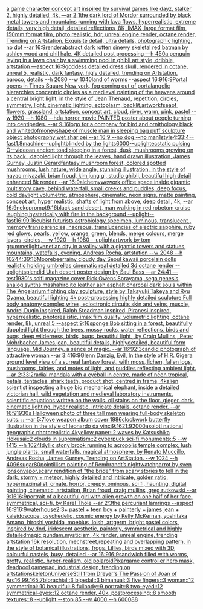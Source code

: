 [a game character concept art inspired by survival games like dayz, stalker 2, highly detailed, 4k, —ar 2:1](https://www.ebank.nz/aiartgenerator?category=a%2520game%2520character%2520concept%2520art%2520inspired%2520by%2520survival%2520games%2520like%2520dayz%2C%2520stalker%25202%2C%2520highly%2520detailed%2C%25204k%2C%2520%E2%80%94ar%25202%3A1)[the dark lord of Mordor surrounded by black metal towers and mountains running with lava flows, hyperrealistic, extreme details, very high detail, detailed reflections, 8K, IMAX, large format film, 150mm format film, photo realistic, hdr, unreal engine render, octane render, Trending on Artstation, Exquisite detail, ultra details, photographic lighting, no dof --ar 16:9](https://www.ebank.nz/aiartgenerator?category=the%2520dark%2520lord%2520of%2520Mordor%2520surrounded%2520by%2520black%2520metal%2520towers%2520and%2520mountains%2520running%2520with%2520lava%2520flows%2C%2520hyperrealistic%2C%2520extreme%2520details%2C%2520very%2520high%2520detail%2C%2520detailed%2520reflections%2C%25208K%2C%2520IMAX%2C%2520large%2520format%2520film%2C%2520150mm%2520format%2520film%2C%2520photo%2520realistic%2C%2520hdr%2C%2520unreal%2520engine%2520render%2C%2520octane%2520render%2C%2520Trending%2520on%2520Artstation%2C%2520Exquisite%2520detail%2C%2520ultra%2520details%2C%2520photographic%2520lighting%2C%2520no%2520dof%2520--ar%252016%3A9)[render](https://www.ebank.nz/aiartgenerator?category=render)[abstract dark rotten sinewy skeletal red batman by ashley wood and phil hale, 4K detailed post processing —h 450](https://www.ebank.nz/aiartgenerator?category=abstract%2520dark%2520rotten%2520sinewy%2520skeletal%2520red%2520batman%2520by%2520ashley%2520wood%2520and%2520phil%2520hale%2C%25204K%2520detailed%2520post%2520processing%2520%E2%80%94h%2520450)[a penguin laying in a lawn chair by a swimming pool in ghibli art style, dribble, artstation —aspect 16:9](https://www.ebank.nz/aiartgenerator?category=a%2520penguin%2520laying%2520in%2520a%2520lawn%2520chair%2520by%2520a%2520swimming%2520pool%2520in%2520ghibli%2520art%2520style%2C%2520dribble%2C%2520artstation%2520%E2%80%94aspect%252016%3A9)[goddess detailed dress skull, rendered in octane, unreal 5, realistic, dark fantasy, higly detailed, trending on Artstation, baroco, details --h 2080 --w 1040](https://www.ebank.nz/aiartgenerator?category=goddess%2520detailed%2520dress%2520skull%2C%2520rendered%2520in%2520octane%2C%2520unreal%25205%2C%2520realistic%2C%2520dark%2520fantasy%2C%2520higly%2520detailed%2C%2520trending%2520on%2520Artstation%2C%2520baroco%2C%2520details%2520--h%25202080%2520--w%25201040)[land of worms --aspect 16:9](https://www.ebank.nz/aiartgenerator?category=land%2520of%2520worms%2520--aspect%252016%3A9)[16:9](https://www.ebank.nz/aiartgenerator?category=16%3A9)[Portal opens in Times Square New york, fog coming out of portal](https://www.ebank.nz/aiartgenerator?category=Portal%2520opens%2520in%2520Times%2520Square%2520New%2520york%2C%2520fog%2520coming%2520out%2520of%2520portal)[angelic hierarchies concentric circles as a medieval painting of the heavens around a central bright light, in the style of Jean Thenaud, repetition, circles, symmetry, light, cinematic lighting, ectoplasm, backlit,](https://www.ebank.nz/aiartgenerator?category=angelic%2520hierarchies%2520concentric%2520circles%2520as%2520a%2520medieval%2520painting%2520of%2520the%2520heavens%2520around%2520a%2520central%2520bright%2520light%2C%2520in%2520the%2520style%2520of%2520Jean%2520Thenaud%2C%2520repetition%2C%2520circles%2C%2520symmetry%2C%2520light%2C%2520cinematic%2520lighting%2C%2520ectoplasm%2C%2520backlit%2C)[artwork](https://www.ebank.nz/aiartgenerator?category=artwork)[fsea ​​of ​​flowers, grassland, artstation, concept art, cloud, river, warm, pink, pastel --w 1920 --h 1080 --hd](https://www.ebank.nz/aiartgenerator?category=fsea%2520%E2%80%8B%E2%80%8Bof%2520%E2%80%8B%E2%80%8Bflowers%2C%2520grassland%2C%2520artstation%2C%2520concept%2520art%2C%2520cloud%2C%2520river%2C%2520warm%2C%2520pink%2C%2520pastel%2520--w%25201920%2520--h%25201080%2520--hd)[a horror movie PAINTED poster about people turning into centipedes. --ar 9:16](https://www.ebank.nz/aiartgenerator?category=a%2520horror%2520movie%2520PAINTED%2520poster%2520about%2520people%2520turning%2520into%2520centipedes.%2520--ar%25209%3A16)[logo for a company for bird and ornithology black and white](https://www.ebank.nz/aiartgenerator?category=logo%2520for%2520a%2520company%2520for%2520bird%2520and%2520ornithology%2520black%2520and%2520white)[dof](https://www.ebank.nz/aiartgenerator?category=dof)[money](https://www.ebank.nz/aiartgenerator?category=money)[shape of muscle man in sleeping bag puff sculpture object photography wet shar pei --ar 16:9 --no dog --no man](https://www.ebank.nz/aiartgenerator?category=shape%2520of%2520muscle%2520man%2520in%2520sleeping%2520bag%2520puff%2520sculpture%2520object%2520photography%2520wet%2520shar%2520pei%2520--ar%252016%3A9%2520--no%2520dog%2520--no%2520man)[1](https://www.ebank.nz/aiartgenerator?category=1)[style](https://www.ebank.nz/aiartgenerator?category=style)[4:3](https://www.ebank.nz/aiartgenerator?category=4%3A3)[3:4](https://www.ebank.nz/aiartgenerator?category=3%3A4)[--fast](https://www.ebank.nz/aiartgenerator?category=--fast)[](https://www.ebank.nz/aiartgenerator?category=)[1.8](https://www.ebank.nz/aiartgenerator?category=1.8)[machine](https://www.ebank.nz/aiartgenerator?category=machine)[--uplight](https://www.ebank.nz/aiartgenerator?category=--uplight)[blinded by the lights](https://www.ebank.nz/aiartgenerator?category=blinded%2520by%2520the%2520lights)[6000](https://www.ebank.nz/aiartgenerator?category=6000)[--uplight](https://www.ebank.nz/aiartgenerator?category=--uplight)[ecstatic pulsing O](https://www.ebank.nz/aiartgenerator?category=ecstatic%2520pulsing%2520O)[--video](https://www.ebank.nz/aiartgenerator?category=--video)[an ancient toad sleeping in a forest, dusk, mushrooms growing on its back , dappled light through the leaves, hand drawn illustration, James Gurney, Justin Gerard](https://www.ebank.nz/aiartgenerator?category=an%2520ancient%2520toad%2520sleeping%2520in%2520a%2520forest%2C%2520dusk%2C%2520mushrooms%2520growing%2520on%2520its%2520back%2520%2C%2520dappled%2520light%2520through%2520the%2520leaves%2C%2520hand%2520drawn%2520illustration%2C%2520James%2520Gurney%2C%2520Justin%2520Gerard)[fantasy mushroom forest, colored spotted mushrooms, lush nature, wide angle, stunning illustration, in the style of hayao miyazaki, brian froud, kim jung gi, studio ghibli, beautiful high detail enhanced 8k render --ar 16:9](https://www.ebank.nz/aiartgenerator?category=fantasy%2520mushroom%2520forest%2C%2520colored%2520spotted%2520mushrooms%2C%2520lush%2520nature%2C%2520wide%2520angle%2C%2520stunning%2520illustration%2C%2520in%2520the%2520style%2520of%2520hayao%2520miyazaki%2C%2520brian%2520froud%2C%2520kim%2520jung%2520gi%2C%2520studio%2520ghibli%2C%2520beautiful%2520high%2520detail%2520enhanced%25208k%2520render%2520--ar%252016%3A9)[alchemy](https://www.ebank.nz/aiartgenerator?category=alchemy)[wework office space inside gigantic multistory cave, behind waterfall, small creeks and puddles, deep focus, cold daylight volumetric, atmosphere, cinematic, neon signs, matte painting, concept art, hyper realistic, shafts of light from above, deep detail, 4k, --ar 16:9](https://www.ebank.nz/aiartgenerator?category=wework%2520office%2520space%2520inside%2520gigantic%2520multistory%2520cave%2C%2520behind%2520waterfall%2C%2520small%2520creeks%2520and%2520puddles%2C%2520deep%2520focus%2C%2520cold%2520daylight%2520volumetric%2C%2520atmosphere%2C%2520cinematic%2C%2520neon%2520signs%2C%2520matte%2520painting%2C%2520concept%2520art%2C%2520hyper%2520realistic%2C%2520shafts%2520of%2520light%2520from%2520above%2C%2520deep%2520detail%2C%25204k%2C%2520--ar%252016%3A9)[nekoprompt](https://www.ebank.nz/aiartgenerator?category=nekoprompt)[9:16](https://www.ebank.nz/aiartgenerator?category=9%3A16)[black sand desert, man walking in red robe](https://www.ebank.nz/aiartgenerator?category=black%2520sand%2520desert%2C%2520man%2520walking%2520in%2520red%2520robe)[tom cruise laughing hysterically with fire in the background --uplight](https://www.ebank.nz/aiartgenerator?category=tom%2520cruise%2520laughing%2520hysterically%2520with%2520fire%2520in%2520the%2520background%2520--uplight)[--fast](https://www.ebank.nz/aiartgenerator?category=--fast)[16:9](https://www.ebank.nz/aiartgenerator?category=16%3A9)[9:16](https://www.ebank.nz/aiartgenerator?category=9%3A16)[cubist futurists astrobiology specimen, luminous, translucent , memory transparencies, nacreous, translucencies of electric sapphire, ruby red glows, pearls, yellow, orange, green, blends, merge colours, merge layers, circles, --w 1920 --h 1080 --uplight](https://www.ebank.nz/aiartgenerator?category=cubist%2520futurists%2520astrobiology%2520specimen%2C%2520luminous%2C%2520translucent%2520%2C%2520memory%2520transparencies%2C%2520nacreous%2C%2520translucencies%2520of%2520electric%2520sapphire%2C%2520ruby%2520red%2520glows%2C%2520pearls%2C%2520yellow%2C%2520orange%2C%2520green%2C%2520blends%2C%2520merge%2520colours%2C%2520merge%2520layers%2C%2520circles%2C%2520--w%25201920%2520--h%25201080%2520--uplight)[artwork by tom grummet](https://www.ebank.nz/aiartgenerator?category=artwork%2520by%2520tom%2520grummet)[light](https://www.ebank.nz/aiartgenerator?category=light)[venetian city in a valley with a gigantic towers and statues, mountains, watefalls, evening, Andreas Rocha, artstation --w 2048 --h 1024](https://www.ebank.nz/aiartgenerator?category=venetian%2520city%2520in%2520a%2520valley%2520with%2520a%2520gigantic%2520towers%2520and%2520statues%2C%2520mountains%2C%2520watefalls%2C%2520evening%2C%2520Andreas%2520Rocha%2C%2520artstation%2520--w%25202048%2520--h%25201024)[4:3](https://www.ebank.nz/aiartgenerator?category=4%3A3)[9:16](https://www.ebank.nz/aiartgenerator?category=9%3A16)[Moore](https://www.ebank.nz/aiartgenerator?category=Moore)[beer](https://www.ebank.nz/aiartgenerator?category=beer)[rainy cloudy day Seoul kawaii porcelain dolls realistic holding umbrellas cinematic real detailed 3d octane render --uplight](https://www.ebank.nz/aiartgenerator?category=rainy%2520cloudy%2520day%2520Seoul%2520kawaii%2520porcelain%2520dolls%2520realistic%2520holding%2520umbrellas%2520cinematic%2520real%2520detailed%25203d%2520octane%2520render%2520--uplight)[splendid Utah desert poster design by Saul Bass —ar 24:41 —test](https://www.ebank.nz/aiartgenerator?category=splendid%2520Utah%2520desert%2520poster%2520design%2520by%2520Saul%2520Bass%2520%E2%80%94ar%252024%3A41%2520%E2%80%94test)[1980's scifi magazine cover Rick Owens Sorayama, sega genesis, analog synths mashahiro ito leather ash asphalt charcoal dark souls within The Angelarium fighting clay sculpture, style by Takayuki Takeya and Ryu Oyama, beautiful lighting 4k post-processing highly detailed sculpture Full body anatomy complex,wires, ecloctronic circuits skin and veins, muscle, Andrej Dugin inspired, Ralph Steadman inspired, Piranesi inspired, hyperrealistic, photorealistic, imax film quality, volumetric lighting, octane render, 8k, unreal 5   --aspect 9:16](https://www.ebank.nz/aiartgenerator?category=1980%27s%2520scifi%2520magazine%2520cover%2520Rick%2520Owens%2520Sorayama%2C%2520sega%2520genesis%2C%2520analog%2520synths%2520mashahiro%2520ito%2520leather%2520ash%2520asphalt%2520charcoal%2520dark%2520souls%2520within%2520The%2520Angelarium%2520fighting%2520clay%2520sculpture%2C%2520style%2520by%2520Takayuki%2520Takeya%2520and%2520Ryu%2520Oyama%2C%2520beautiful%2520lighting%25204k%2520post-processing%2520highly%2520detailed%2520sculpture%2520Full%2520body%2520anatomy%2520complex%2Cwires%2C%2520ecloctronic%2520circuits%2520skin%2520and%2520veins%2C%2520muscle%2C%2520Andrej%2520Dugin%2520inspired%2C%2520Ralph%2520Steadman%2520inspired%2C%2520Piranesi%2520inspired%2C%2520hyperrealistic%2C%2520photorealistic%2C%2520imax%2520film%2520quality%2C%2520volumetric%2520lighting%2C%2520octane%2520render%2C%25208k%2C%2520unreal%25205%2520%2520%2520--aspect%25209%3A16)[sponge Bob sitting in a forest,  beautifully dappled light through the trees, mossy rocks, water reflections, birds and bugs, deep wilderness, birds, bugs, beautiful light , by  Craig Mullins , Peter Mohrbacher James jean, beautiful details, highlydetailed, beautiful form language, Mid Journey, a sence of magic, --ar 16:9](https://www.ebank.nz/aiartgenerator?category=sponge%2520Bob%2520sitting%2520in%2520a%2520forest%2C%2520%2520beautifully%2520dappled%2520light%2520through%2520the%2520trees%2C%2520mossy%2520rocks%2C%2520water%2520reflections%2C%2520birds%2520and%2520bugs%2C%2520deep%2520wilderness%2C%2520birds%2C%2520bugs%2C%2520beautiful%2520light%2520%2C%2520by%2520%2520Craig%2520Mullins%2520%2C%2520Peter%2520Mohrbacher%2520James%2520jean%2C%2520beautiful%2520details%2C%2520highlydetailed%2C%2520beautiful%2520form%2520language%2C%2520Mid%2520Journey%2C%2520a%2520sence%2520of%2520magic%2C%2520--ar%252016%3A9)[2:3](https://www.ebank.nz/aiartgenerator?category=2%3A3)[candid photograph of attractive woman --ar 3:4](https://www.ebank.nz/aiartgenerator?category=candid%2520photograph%2520of%2520attractive%2520woman%2520--ar%25203%3A4)[16:9](https://www.ebank.nz/aiartgenerator?category=16%3A9)[Glenn Danzig, Evil, In the style of H.R. Giger](https://www.ebank.nz/aiartgenerator?category=Glenn%2520Danzig%2C%2520Evil%2C%2520In%2520the%2520style%2520of%2520H.R.%2520Giger)[a ground level view of a surreal fantasy forest, with moss, lichen, fallen logs, mushrooms, fairies, and motes of light, and puddles reflecting ambient light. --ar 2:3](https://www.ebank.nz/aiartgenerator?category=a%2520ground%2520level%2520view%2520of%2520a%2520surreal%2520fantasy%2520forest%2C%2520with%2520moss%2C%2520lichen%2C%2520fallen%2520logs%2C%2520mushrooms%2C%2520fairies%2C%2520and%2520motes%2520of%2520light%2C%2520and%2520puddles%2520reflecting%2520ambient%2520light.%2520--ar%25202%3A3)[3:2](https://www.ebank.nz/aiartgenerator?category=3%3A2)[radial mandala with a eyeball in centre, made of neon tropical, petals, tentacles, shark teeth, product shot, centred in frame, 4k](https://www.ebank.nz/aiartgenerator?category=radial%2520mandala%2520with%2520a%2520eyeball%2520in%2520centre%2C%2520made%2520of%2520neon%2520tropical%2C%2520petals%2C%2520tentacles%2C%2520shark%2520teeth%2C%2520product%2520shot%2C%2520centred%2520in%2520frame%2C%25204k)[alien scientist inspecting a huge bio mechanical elephant, inside a detailed victorian hall. wild vegetation and medieval laboratory instruments. scientific equations written on the walls. oil stains on the floor. gieger. dark. cinematic lighting. hyper realistic. intricate details. octane render. --ar 16:9](https://www.ebank.nz/aiartgenerator?category=alien%2520scientist%2520inspecting%2520a%2520huge%2520bio%2520mechanical%2520elephant%2C%2520inside%2520a%2520detailed%2520victorian%2520hall.%2520wild%2520vegetation%2520and%2520medieval%2520laboratory%2520instruments.%2520scientific%2520equations%2520written%2520on%2520the%2520walls.%2520oil%2520stains%2520on%2520the%2520floor.%2520gieger.%2520dark.%2520cinematic%2520lighting.%2520hyper%2520realistic.%2520intricate%2520details.%2520octane%2520render.%2520--ar%252016%3A9)[1930s Halloween photo of three tall men wearing full-body skeleton suits. :: --ar 5:7](https://www.ebank.nz/aiartgenerator?category=1930s%2520Halloween%2520photo%2520of%2520three%2520tall%2520men%2520wearing%2520full-body%2520skeleton%2520suits.%2520%3A%3A%2520--ar%25205%3A7)[love weapon album cover 1986](https://www.ebank.nz/aiartgenerator?category=love%2520weapon%2520album%2520cover%25201986)[clockwork butterfly illustration in the style of leonardo da vinci](https://www.ebank.nz/aiartgenerator?category=clockwork%2520butterfly%2520illustration%2520in%2520the%2520style%2520of%2520leonardo%2520da%2520vinci)[9:16](https://www.ebank.nz/aiartgenerator?category=9%3A16)[21:9](https://www.ebank.nz/aiartgenerator?category=21%3A9)[2000](https://www.ebank.nz/aiartgenerator?category=2000)[axolotl national geographic photorealistic 4k](https://www.ebank.nz/aiartgenerator?category=axolotl%2520national%2520geographic%2520photorealistic%25204k)[yellow paper::2 waves by Katsushika Hokusai::2 clouds in suprematism::2 cyberpuck sci-fi monuments::5 --w 1415 --h 1024](https://www.ebank.nz/aiartgenerator?category=yellow%2520paper%3A%3A2%2520waves%2520by%2520Katsushika%2520Hokusai%3A%3A2%2520clouds%2520in%2520suprematism%3A%3A2%2520cyberpuck%2520sci-fi%2520monuments%3A%3A5%2520--w%25201415%2520--h%25201024)[Idyllic stony brook running to acropolis temple complex, lush jungle plants, small waterfalls, magical atmosphere, by Renato Muccillo, Andreas Rocha, James Gurney. Trending on ArtStation.  --w 1024  --h 4096](https://www.ebank.nz/aiartgenerator?category=Idyllic%2520stony%2520brook%2520running%2520to%2520acropolis%2520temple%2520complex%2C%2520lush%2520jungle%2520plants%2C%2520small%2520waterfalls%2C%2520magical%2520atmosphere%2C%2520by%2520Renato%2520Muccillo%2C%2520Andreas%2520Rocha%2C%2520James%2520Gurney.%2520Trending%2520on%2520ArtStation.%2520%2520--w%25201024%2520%2520--h%25204096)[sugar](https://www.ebank.nz/aiartgenerator?category=sugar)[80](https://www.ebank.nz/aiartgenerator?category=80)[pointillism painting of Rembrandt’s nightwatch](https://www.ebank.nz/aiartgenerator?category=pointillism%2520painting%2520of%2520Rembrandt%E2%80%99s%2520nightwatch)[](https://www.ebank.nz/aiartgenerator?category=)[parrot by sven jonson](https://www.ebank.nz/aiartgenerator?category=parrot%2520by%2520sven%2520jonson)[vapor,](https://www.ebank.nz/aiartgenerator?category=vapor%2C)[scary rendition of "the bride" from scary stories to tell in the dark, stormy + meteor, highly detailed and intricate, golden ratio, hypermaximalist, ornate, horror, creepy, ominous, sci fi, haunting, digital painting, cinematic, artstation, Brian froud, craig mullins, greg rutkowski --ar 9:16](https://www.ebank.nz/aiartgenerator?category=scary%2520rendition%2520of%2520%22the%2520bride%22%2520from%2520scary%2520stories%2520to%2520tell%2520in%2520the%2520dark%2C%2520stormy%2520%2B%2520meteor%2C%2520highly%2520detailed%2520and%2520intricate%2C%2520golden%2520ratio%2C%2520hypermaximalist%2C%2520ornate%2C%2520horror%2C%2520creepy%2C%2520ominous%2C%2520sci%2520fi%2C%2520haunting%2C%2520digital%2520painting%2C%2520cinematic%2C%2520artstation%2C%2520Brian%2520froud%2C%2520craig%2520mullins%2C%2520greg%2520rutkowski%2520--ar%25209%3A16)[16:9](https://www.ebank.nz/aiartgenerator?category=16%3A9)[portrait of a beautiful girl with alien growth on one half of her face, symmetrical, sci-fi, by Karel Thole --ar 2:3](https://www.ebank.nz/aiartgenerator?category=portrait%2520of%2520a%2520beautiful%2520girl%2520with%2520alien%2520growth%2520on%2520one%2520half%2520of%2520her%2520face%2C%2520symmetrical%2C%2520sci-fi%2C%2520by%2520Karel%2520Thole%2520--ar%25202%3A3)[the percuriant lamrings --aspect 16:9](https://www.ebank.nz/aiartgenerator?category=the%2520percuriant%2520lamrings%2520--aspect%252016%3A9)[16:9](https://www.ebank.nz/aiartgenerator?category=16%3A9)[waterhouse](https://www.ebank.nz/aiartgenerator?category=waterhouse)[2:3](https://www.ebank.nz/aiartgenerator?category=2%3A3)[+ pastel + teen boy + painterly + james jean + kaleidoscope, psychedelic, cosmic energy by Kelly McKernan, yoshitaka Amano, hiroshi yoshida, moebius, loish, artgerm, bright pastel colors, inspired by dnd, iridescent aesthetic, painterly, symmetrical and highly detailed](https://www.ebank.nz/aiartgenerator?category=%2B%2520pastel%2520%2B%2520teen%2520boy%2520%2B%2520painterly%2520%2B%2520james%2520jean%2520%2B%2520kaleidoscope%2C%2520psychedelic%2C%2520cosmic%2520energy%2520by%2520Kelly%2520McKernan%2C%2520yoshitaka%2520Amano%2C%2520hiroshi%2520yoshida%2C%2520moebius%2C%2520loish%2C%2520artgerm%2C%2520bright%2520pastel%2520colors%2C%2520inspired%2520by%2520dnd%2C%2520iridescent%2520aesthetic%2C%2520painterly%2C%2520symmetrical%2520and%2520highly%2520detailed)[magic gundam,mysticism ,4k render, unreal engine, trending artstation 16k resolution, mech](https://www.ebank.nz/aiartgenerator?category=magic%2520gundam%2Cmysticism%2520%2C4k%2520render%2C%2520unreal%2520engine%2C%2520trending%2520artstation%252016k%2520resolution%2C%2520mech)[street,](https://www.ebank.nz/aiartgenerator?category=street%2C)[repeating and overlapping pattern,  in the style of botanical illustrations, frogs, Lillies, birds mixed with 3D, colourful pastels, busy, detailed --ar 16:9](https://www.ebank.nz/aiartgenerator?category=repeating%2520and%2520overlapping%2520pattern%2C%2520%2520in%2520the%2520style%2520of%2520botanical%2520illustrations%2C%2520frogs%2C%2520Lillies%2C%2520birds%2520mixed%2520with%25203D%2C%2520colourful%2520pastels%2C%2520busy%2C%2520detailed%2520--ar%252016%3A9)[16:9](https://www.ebank.nz/aiartgenerator?category=16%3A9)[sandwich filled with worms, grotty, realistic, hyper-realism, old polaroid](https://www.ebank.nz/aiartgenerator?category=sandwich%2520filled%2520with%2520worms%2C%2520grotty%2C%2520realistic%2C%2520hyper-realism%2C%2520old%2520polaroid)[Pixar](https://www.ebank.nz/aiartgenerator?category=Pixar)[game controller hero mask, deadpool gamepad, industrial design, trending on artstation](https://www.ebank.nz/aiartgenerator?category=game%2520controller%2520hero%2520mask%2C%2520deadpool%2520gamepad%2C%2520industrial%2520design%2C%2520trending%2520on%2520artstation)[skeleton](https://www.ebank.nz/aiartgenerator?category=skeleton)[Universe](https://www.ebank.nz/aiartgenerator?category=Universe)[Still from Dreyer's The Passion of Joan of Arc](https://www.ebank.nz/aiartgenerator?category=Still%2520from%2520Dreyer%27s%2520The%2520Passion%2520of%2520Joan%2520of%2520Arc)[16:9](https://www.ebank.nz/aiartgenerator?category=16%3A9)[9:16](https://www.ebank.nz/aiartgenerator?category=9%3A16)[5:7](https://www.ebank.nz/aiartgenerator?category=5%3A7)[bibrachial::3 bipedal::3 bimanual::3 five fingers::3 woman::12 symmetrical::10 beautiful::8 fullbody::9 portrait::8 two-eyed::12 symmetrical-eyes::12 octane render, 40k, postprocessing::8 smooth textures::8 --uplight --stop 85 --w 4000 --h 6000](https://www.ebank.nz/aiartgenerator?category=bibrachial%3A%3A3%2520bipedal%3A%3A3%2520bimanual%3A%3A3%2520five%2520fingers%3A%3A3%2520woman%3A%3A12%2520symmetrical%3A%3A10%2520beautiful%3A%3A8%2520fullbody%3A%3A9%2520portrait%3A%3A8%2520two-eyed%3A%3A12%2520symmetrical-eyes%3A%3A12%2520octane%2520render%2C%252040k%2C%2520postprocessing%3A%3A8%2520smooth%2520textures%3A%3A8%2520--uplight%2520--stop%252085%2520--w%25204000%2520--h%25206000)[88](https://www.ebank.nz/aiartgenerator?category=88)
